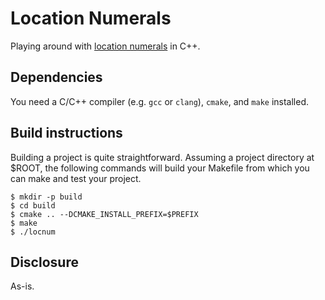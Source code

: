 # Location Numerals

Playing around with [location numerals](https://en.wikipedia.org/wiki/Location_arithmetic)
in C++. 

## Dependencies

You need a C/C++ compiler (e.g. `gcc` or `clang`), `cmake`, and `make` installed.

## Build instructions

Building a project is quite straightforward.  Assuming a project directory at $ROOT, the
following commands will build your Makefile from which you can make and test your project.

	$ mkdir -p build
	$ cd build
	$ cmake .. --DCMAKE_INSTALL_PREFIX=$PREFIX
	$ make
	$ ./locnum

## Disclosure
As-is.
